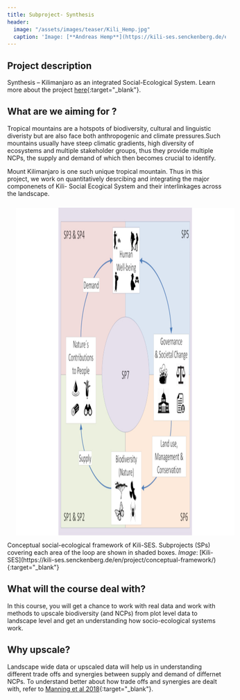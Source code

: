 ```yaml
---
title: Subproject- Synthesis
header:
  image: "/assets/images/teaser/Kili_Hemp.jpg"
  caption: 'Image: [**Andreas Hemp**](https://kili-ses.senckenberg.de/en/publications/literature/){:target="_blank"}'
---
```


## Project description 
Synthesis – Kilimanjaro as an integrated Social-Ecological System. Learn more about the project [here](https://kili-ses.senckenberg.de/){:target="_blank"}.

## What are we aiming for ?

Tropical mountains are a hotspots of biodiversity, cultural and linguistic diveristy but are also face both anthropogenic and climate pressures.Such mountains usually have steep climatic gradients, high diversity of ecosystems and multiple stakeholder groups, thus they provide multiple NCPs, the supply and demand of which then becomes crucial to identify. 

Mount Kilimanjaro is one such unique tropical mountain. Thus in this project, we work on quantitatively desrcibing and integrating the major componenets of Kili- Social Ecogical System and their interlinkages across the landscape. 

<img src="Conceptual-framework-of-Kili-SES_Grafik.jpg" width="1280" height="755" align="centre" vspace="10" hspace="20">
Conceptual social-ecological framework of Kili-SES. Subprojects (SPs) covering each area of the loop are shown in shaded boxes.
<em>Image</em>: [Kili-SES](https://kili-ses.senckenberg.de/en/project/conceptual-framework/){:target="_blank"} 

## What will the course deal with?

In this course, you will get a chance to work with real data and work with methods to upscale biodiversity (and NCPs) from plot level data to landscape level and get an understanding how socio-ecological systems work. 

## Why upscale?

Landscape wide data or upscaled data will help us in understanding different trade offs and synergies between supply and demand of differnet NCPs. 
To understand better about how trade offs and synergies are dealt with, refer to [Manning et al 2018](https://www.nature.com/articles/s41559-017-0461-7){:target="_blank"}.
